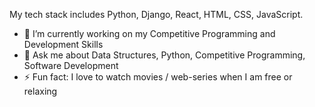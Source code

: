 
My tech stack includes Python, Django, React, HTML, CSS, JavaScript.

- 🔭 I’m currently working on my Competitive Programming and Development Skills
- 💬 Ask me about Data Structures, Python, Competitive Programming, Software Development
- ⚡ Fun fact: I love to watch movies / web-series when I am free or relaxing

<!-- ![github stats](https://github-readme-stats.vercel.app/api?username=thesparkvision&show_icons=true&theme=tokyonight) -->
